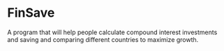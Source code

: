 # FinSave
A program that will help people calculate compound interest investments and saving and comparing different countries to maximize growth.
